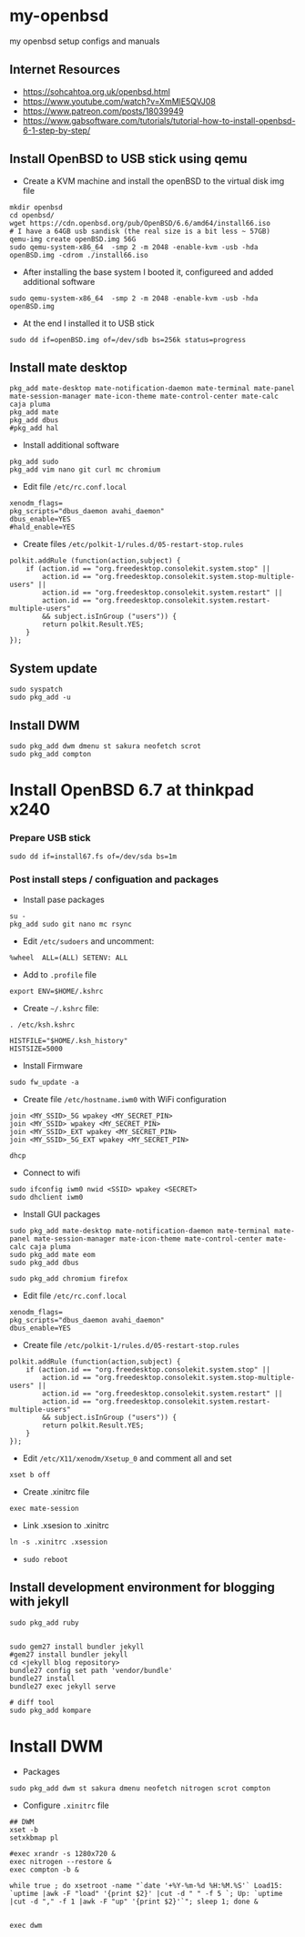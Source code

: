 # my-openbsd

my openbsd setup configs and manuals

## Internet Resources 

* https://sohcahtoa.org.uk/openbsd.html
* https://www.youtube.com/watch?v=XmMlE5QVJ08
* https://www.patreon.com/posts/18039949
* https://www.gabsoftware.com/tutorials/tutorial-how-to-install-openbsd-6-1-step-by-step/


## Install OpenBSD to USB stick using qemu

* Create a KVM machine and install the openBSD to the virtual disk img file

```
mkdir openbsd
cd openbsd/
wget https://cdn.openbsd.org/pub/OpenBSD/6.6/amd64/install66.iso
# I have a 64GB usb sandisk (the real size is a bit less ~ 57GB)
qemu-img create openBSD.img 56G
sudo qemu-system-x86_64  -smp 2 -m 2048 -enable-kvm -usb -hda openBSD.img -cdrom ./install66.iso
```

* After installing the base system I booted it, configureed and added additional software 

```
sudo qemu-system-x86_64  -smp 2 -m 2048 -enable-kvm -usb -hda openBSD.img
```

* At the end I installed it to USB stick 

```
sudo dd if=openBSD.img of=/dev/sdb bs=256k status=progress
```


## Install mate desktop 


```
pkg_add mate-desktop mate-notification-daemon mate-terminal mate-panel mate-session-manager mate-icon-theme mate-control-center mate-calc caja pluma 
pkg_add mate
pkg_add dbus
#pkg_add hal

```

* Install additional software 

```
pkg_add sudo 
pkg_add vim nano git curl mc chromium 
```

* Edit file `/etc/rc.conf.local`

```
xenodm_flags=                                                                                                                                                           
pkg_scripts="dbus_daemon avahi_daemon"                                                                                                                                  
dbus_enable=YES                                                                                                                                                         
#hald_enable=YES    

```

* Create files `/etc/polkit-1/rules.d/05-restart-stop.rules`

```
polkit.addRule (function(action,subject) {
    if (action.id == "org.freedesktop.consolekit.system.stop" || 
        action.id == "org.freedesktop.consolekit.system.stop-multiple-users" ||
        action.id == "org.freedesktop.consolekit.system.restart" || 
        action.id == "org.freedesktop.consolekit.system.restart-multiple-users" 
        && subject.isInGroup ("users")) {
        return polkit.Result.YES;
    }
});
```


## System update 

```
sudo syspatch 
sudo pkg_add -u 
```

## Install DWM 

```
sudo pkg_add dwm dmenu st sakura neofetch scrot
sudo pkg_add compton 

```





# Install OpenBSD 6.7 at thinkpad x240 

### Prepare USB stick 

```
sudo dd if=install67.fs of=/dev/sda bs=1m

```

### Post install steps / configuation and packages 

* Install pase packages 

```
su -
pkg_add sudo git nano mc rsync 

```

* Edit `/etc/sudoers`  and uncomment:

```
%wheel  ALL=(ALL) SETENV: ALL
```

* Add to `.profile` file

```
export ENV=$HOME/.kshrc
```

* Create `~/.kshrc` file:

```
. /etc/ksh.kshrc

HISTFILE="$HOME/.ksh_history"
HISTSIZE=5000
```

* Install Firmware 

```
sudo fw_update -a

```


* Create file `/etc/hostname.iwm0` with WiFi configuration

```
join <MY_SSID>_5G wpakey <MY_SECRET_PIN>
join <MY_SSID> wpakey <MY_SECRET_PIN>
join <MY_SSID>_EXT wpakey <MY_SECRET_PIN>
join <MY_SSID>_5G_EXT wpakey <MY_SECRET_PIN>

dhcp
```

* Connect to wifi 

```
sudo ifconfig iwm0 nwid <SSID> wpakey <SECRET>
sudo dhclient iwm0
```

* Install GUI packages 

```
sudo pkg_add mate-desktop mate-notification-daemon mate-terminal mate-panel mate-session-manager mate-icon-theme mate-control-center mate-calc caja pluma  
sudo pkg_add mate eom 
sudo pkg_add dbus

sudo pkg_add chromium firefox

```

* Edit file `/etc/rc.conf.local`

```
xenodm_flags=
pkg_scripts="dbus_daemon avahi_daemon"
dbus_enable=YES
```

* Create file `/etc/polkit-1/rules.d/05-restart-stop.rules`

```
polkit.addRule (function(action,subject) {
    if (action.id == "org.freedesktop.consolekit.system.stop" || 
        action.id == "org.freedesktop.consolekit.system.stop-multiple-users" ||
        action.id == "org.freedesktop.consolekit.system.restart" || 
        action.id == "org.freedesktop.consolekit.system.restart-multiple-users" 
        && subject.isInGroup ("users")) {
        return polkit.Result.YES;
    }
});

```

* Edit `/etc/X11/xenodm/Xsetup_0` and comment all and set 

```
xset b off

```

* Create .xinitrc file

```
exec mate-session

```

* Link .xsesion to .xinitrc

```
ln -s .xinitrc .xsession
```

* `sudo reboot`


## Install development environment for blogging with jekyll

```
sudo pkg_add ruby


sudo gem27 install bundler jekyll
#gem27 install bundler jekyll
cd <jekyll blog repository>
bundle27 config set path 'vendor/bundle'
bundle27 install
bundle27 exec jekyll serve

# diff tool 
sudo pkg_add kompare 

```

# Install DWM 

* Packages 

```
sudo pkg_add dwm st sakura dmenu neofetch nitrogen scrot compton

```

* Configure `.xinitrc` file

```
## DWM 
xset -b 
setxkbmap pl 

#exec xrandr -s 1280x720 & 
exec nitrogen --restore & 
exec compton -b & 

while true ; do xsetroot -name "`date '+%Y-%m-%d %H:%M.%S'` Load15: `uptime |awk -F "load" '{print $2}' |cut -d " " -f 5 `; Up: `uptime |cut -d "," -f 1 |awk -F "up" '{print $2}'`"; sleep 1; done & 


exec dwm 


```
